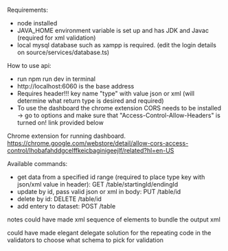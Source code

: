 Requirements:
- node installed
- JAVA_HOME environment variable is set up and has JDK and Javac (required for xml validation)
- local mysql database such as xampp is required. (edit the login details on source/services/database.ts)

How to use api:
* run npm run dev in terminal
* http://localhost:6060 is the base address
* Requires header!!! key name "type" with value json or xml (will determine what return type is desired and required)
* To use the dashboard the chrome extension CORS needs to be installed -> go to options and make sure that "Access-Control-Allow-Headers" is turned on! link provided below

Chrome extension for running dashboard.  
https://chrome.google.com/webstore/detail/allow-cors-access-control/lhobafahddgcelffkeicbaginigeejlf/related?hl=en-US

Available commands:
* get data from a specified id range (required to place type key with json/xml value in header): GET /table/startingId/endingId
* update by id, pass valid json or xml in body: PUT /table/id
* delete by id: DELETE /table/id
* add entery to dataset: POST /table

notes
could have made xml sequence of elements to bundle the output xml

could have made elegant delegate solution for the repeating code in the validators to choose what schema to pick for validation